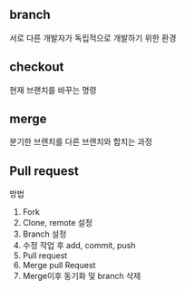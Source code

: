 ## branch
서로 다른 개발자가 독립적으로 개발하기 위한 환경

## checkout
현재 브랜치를 바꾸는 명령

## merge
분기한 브랜치를 다른 브랜치와 합치는 과정

## Pull request
방법
1. Fork
2. Clone, remote 설정
3. Branch 설정
4. 수정 작업 후 add, commit, push
5. Pull request
6. Merge pull Request
7. Merge이후 동기화 및 branch 삭제